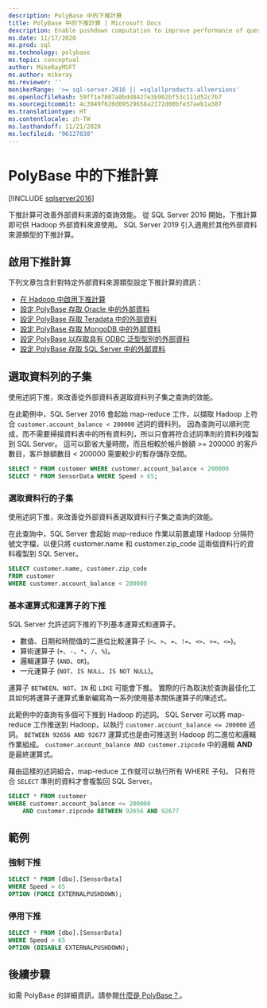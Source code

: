 ```yaml
---
description: PolyBase 中的下推計算
title: PolyBase 中的下推計算 | Microsoft Docs
dexcription: Enable pushdown computation to improve performance of queries on your Hadoop cluster. You can select a subset of rows/columns in an external table for pushdown.
ms.date: 11/17/2020
ms.prod: sql
ms.technology: polybase
ms.topic: conceptual
author: MikeRayMSFT
ms.author: mikeray
ms.reviewer: ''
monikerRange: '>= sql-server-2016 || =sqlallproducts-allversions'
ms.openlocfilehash: 59ff1e7807a8bdd8427e3b902bf53c111d52c7b7
ms.sourcegitcommit: 4c3949f620d09529658a2172d00bfe37aeb1a387
ms.translationtype: HT
ms.contentlocale: zh-TW
ms.lasthandoff: 11/21/2020
ms.locfileid: "96127838"
---
```

# <a name="pushdown-computations-in-polybase"></a>PolyBase 中的下推計算

[!INCLUDE [sqlserver2016](../../includes/applies-to-version/sqlserver2016.md)]

下推計算可改善外部資料來源的查詢效能。 從 SQL Server 2016 開始，下推計算即可供 Hadoop 外部資料來源使用。 SQL Server 2019 引入適用於其他外部資料來源類型的下推計算。

## <a name="enable-pushdown-computation"></a> 啟用下推計算

下列文章包含針對特定外部資料來源類型設定下推計算的資訊：

- [在 Hadoop 中啟用下推計算](polybase-configure-hadoop.md#pushdown)
- [設定 PolyBase 存取 Oracle 中的外部資料](polybase-configure-oracle.md)
- [設定 PolyBase 存取 Teradata 中的外部資料](polybase-configure-teradata.md)
- [設定 PolyBase 存取 MongoDB 中的外部資料](polybase-configure-mongodb.md)
- [設定 PolyBase 以存取具有 ODBC 泛型型別的外部資料](polybase-configure-odbc-generic.md)
- [設定 PolyBase 存取 SQL Server 中的外部資料](polybase-configure-sql-server.md)

## <a name="select-a-subset-of-rows"></a>選取資料列的子集

使用述詞下推，來改善從外部資料表選取資料列子集之查詢的效能。

在此範例中，SQL Server 2016 會起始 map-reduce 工作，以擷取 Hadoop 上符合 `customer.account_balance < 200000` 述詞的資料列。 因為查詢可以順利完成，而不需要掃描資料表中的所有資料列，所以只會將符合述詞準則的資料列複製到 SQL Server。 這可以節省大量時間，而且相較於帳戶餘額 >= 200000 的客戶數目，客戶餘額數目 < 200000 需要較少的暫存儲存空間。

```sql
SELECT * FROM customer WHERE customer.account_balance < 200000
SELECT * FROM SensorData WHERE Speed > 65;  
```

### <a name="select-a-subset-of-columns"></a>選取資料行的子集

使用述詞下推，來改善從外部資料表選取資料行子集之查詢的效能。

在此查詢中，SQL Server 會起始 map-reduce 作業以前置處理 Hadoop 分隔符號文字檔，以便只將 customer.name 和 customer.zip_code 這兩個資料行的資料複製到 SQL Server。

```sql
SELECT customer.name, customer.zip_code
FROM customer
WHERE customer.account_balance < 200000
```

### <a name="pushdown-for-basic-expressions-and-operators"></a>基本運算式和運算子的下推

SQL Server 允許述詞下推的下列基本運算式和運算子。

- 數值、日期和時間值的二進位比較運算子 (`<`、`>`、`=`、`!=`、`<>`、`>=`、`<=`)。
- 算術運算子 (`+`、`-`、`*`、`/`、`%`)。
- 邏輯運算子 (`AND`、`OR`)。
- 一元運算子 (`NOT`、`IS NULL`、`IS NOT NULL`)。

運算子 `BETWEEN`、`NOT`、`IN` 和 `LIKE` 可能會下推。 實際的行為取決於查詢最佳化工具如何將運算子運算式重新編寫為一系列使用基本關係運算子的陳述式。

此範例中的查詢有多個可下推到 Hadoop 的述詞。 SQL Server 可以將 map-reduce 工作推送到 Hadoop，以執行 `customer.account_balance <= 200000` 述詞。 `BETWEEN 92656 AND 92677` 運算式也是由可推送到 Hadoop 的二進位和邏輯作業組成。 `customer.account_balance AND customer.zipcode` 中的邏輯 **AND** 是最終運算式。

藉由這樣的述詞組合，map-reduce 工作就可以執行所有 WHERE 子句。 只有符合 `SELECT` 準則的資料才會複製回 SQL Server。

```sql
SELECT * FROM customer 
WHERE customer.account_balance <= 200000 
    AND customer.zipcode BETWEEN 92656 AND 92677
```

## <a name="examples"></a>範例

### <a name="force-pushdown"></a>強制下推

```sql
SELECT * FROM [dbo].[SensorData]
WHERE Speed > 65
OPTION (FORCE EXTERNALPUSHDOWN);
```

### <a name="disable-pushdown"></a>停用下推

```sql
SELECT * FROM [dbo].[SensorData]
WHERE Speed > 65
OPTION (DISABLE EXTERNALPUSHDOWN);
```

## <a name="next-steps"></a>後續步驟

如需 PolyBase 的詳細資訊，請參閱[什麼是 PolyBase？](polybase-guide.md)。
